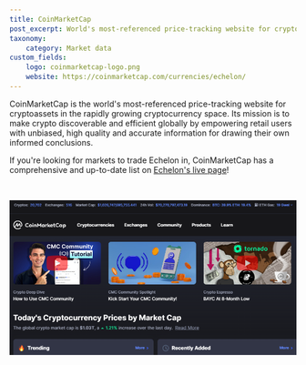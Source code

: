 ```yaml
---
title: CoinMarketCap
post_excerpt: World's most-referenced price-tracking website for cryptoassets
taxonomy:
    category: Market data
custom_fields:
    logo: coinmarketcap-logo.png
    website: https://coinmarketcap.com/currencies/echelon/
---
```

CoinMarketCap is the world's most-referenced price-tracking website for cryptoassets in the rapidly growing cryptocurrency space. Its mission is to make crypto discoverable and efficient globally by empowering retail users with unbiased, high quality and accurate information for drawing their own informed conclusions.

If you're looking for markets to trade Echelon in, CoinMarketCap has a comprehensive and up-to-date list on [Echelon's live page](https://coinmarketcap.com/currencies/echelon/markets/)!

&nbsp;

[![CoinMarketCap](/_images/coinmarketcap-pic1.png "CoinMarketCap")](https://coinmarketcap.com/currencies/echelon/)
